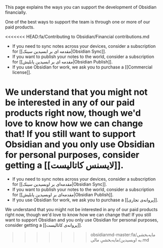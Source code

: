 This page explains the ways you can support the development of Obsidian financially.

One of the best ways to support the team is through one or more of our paid products.

<<<<<<< HEAD:fa/Contributing to Obsidian/Financial contributions.md
- If you need to sync notes across your devices, consider a subscription for [[مقدمه ای بر ابسیدین سینک|Obsidian Sync]].
- If you want to publish your notes to the world, consider a subscription for [[مقدمه ای بر ابسیدین پابلیش|Obsidian Publish]].
- If you use Obsidian for work, we ask you to purchase a [[Commercial license]].

We understand that you might not be interested in any of our paid products right now, though we'd love to know how we can change that! If you still want to support Obsidian and you only use Obsidian for personal purposes, consider getting a [[لایسنس کاتالیست]].
=======
- If you need to sync notes across your devices, consider a subscription for [[مقدمه‌ای بر اوبسیدین سینک|Obsidian Sync]].
- If you want to publish your notes to the world, consider a subscription for [[مقدمه‌ای بر اوبسیدین پابلیش|Obsidian Publish]].
- If you use Obsidian for work, we ask you to purchase a [[پروانه‌ی تجاری]].

We understand that you might not be interested in any of our paid products right now, though we'd love to know how we can change that! If you still want to support Obsidian and you only use Obsidian for personal purposes, consider getting a [[پروانه‌ی کاتالیست]].

>>>>>>> obsidianmd-master:fa/مایه‌بخشی به اوبسیدین/مایه‌بخشیِ مالی.md
